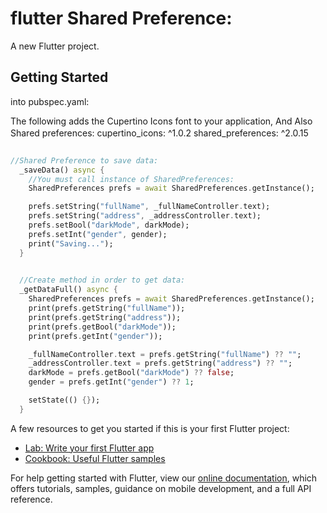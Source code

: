# flutter Shared Preference:

A new Flutter project.

## Getting Started

into pubspec.yaml:

The following adds the Cupertino Icons font to your application, And Also Shared preferences:
  cupertino_icons: ^1.0.2
  shared_preferences: ^2.0.15
　

```dart

//Shared Preference to save data:
  _saveData() async {
    //You must call instance of SharedPreferences:
    SharedPreferences prefs = await SharedPreferences.getInstance();

    prefs.setString("fullName", _fullNameController.text);
    prefs.setString("address", _addressController.text);
    prefs.setBool("darkMode", darkMode);
    prefs.setInt("gender", gender);
    print("Saving...");
  } 

  
  //Create method in order to get data:
  _getDataFull() async {
    SharedPreferences prefs = await SharedPreferences.getInstance();
    print(prefs.getString("fullName"));
    print(prefs.getString("address"));
    print(prefs.getBool("darkMode"));
    print(prefs.getInt("gender"));

    _fullNameController.text = prefs.getString("fullName") ?? "";
    _addressController.text = prefs.getString("address") ?? "";
    darkMode = prefs.getBool("darkMode") ?? false;
    gender = prefs.getInt("gender") ?? 1;

    setState(() {});
  } 
```


A few resources to get you started if this is your first Flutter project:

- [Lab: Write your first Flutter app](https://flutter.dev/docs/get-started/codelab)
- [Cookbook: Useful Flutter samples](https://flutter.dev/docs/cookbook)

For help getting started with Flutter, view our
[online documentation](https://flutter.dev/docs), which offers tutorials,
samples, guidance on mobile development, and a full API reference.
